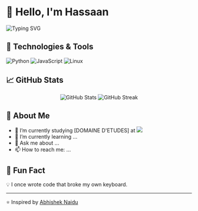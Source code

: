 # 👋 Hello, I'm Hassaan

![Typing SVG](https://readme-typing-svg.demolab.com/?lines=Passionate+Engineer;Lifelong+Learner;Open+Source+Lover&center=true&width=500&height=50)

## 🔧 Technologies & Tools
![Python](https://img.shields.io/badge/-Python-333333?style=flat&logo=python)
![JavaScript](https://img.shields.io/badge/-JavaScript-333333?style=flat&logo=javascript)
![Linux](https://img.shields.io/badge/-Linux-333333?style=flat&logo=linux)

## 📈 GitHub Stats
<p align="center">
  <img src="https://github-readme-stats.vercel.app/api?username=HassaanBahsoun&show_icons=true&theme=radical" alt="GitHub Stats" />
  <img src="https://github-readme-streak-stats.herokuapp.com/?user=HassaanBahsoun&theme=radical" alt="GitHub Streak" />
</p>

## 📌 About Me
- 🔭 I’m currently studying [DOMAINE D'ETUDES] at <img src="https://www.etsmtl.ca/uploads/Logo_ETS_TypoGrise_D_FR_1.png" />
- 🌱 I’m currently learning ...
- 💬 Ask me about ...
- 📫 How to reach me: ...

## 🎯 Fun Fact
💡 I once wrote code that broke my own keyboard.

---

⭐ Inspired by [Abhishek Naidu](https://github.com/abhisheknaiidu)

